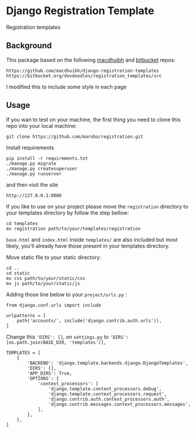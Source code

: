 # Django Registration Template

Registration templates

## Background

This package based on the following [macdhuibh](https://github.com/macdhuibh/django-registration-templates) and [bitbucket](https://bitbucket.org/devdoodles/registration_templates/src) repos:

```
https://github.com/macdhuibh/django-registration-templates
https://bitbucket.org/devdoodles/registration_templates/src
```

I modified this to include some style in each page


## Usage

If you wan to test on your machine, the first thing you need to clone this repo into your local machine:

```
git clone https://github.com/marobo/registration.git
```

Install requirements

```
pip install -r requirements.txt
./manage.py migrate
./manage.py createsuperuser
./manage.py runserver
```

and then visit the site

```
http://127.0.0.1:8000
```

If you like to use on your project please move the `registration` directory to your templates directory by follow the step bellow:

```
cd templates
mv registration path/to/your/templates/registration
```

`base.html` and `index.html` inside `templates/` are also included but most likely, you'll already have those present in your templates directory.

Move static file to your static directory:

```
cd ..
cd static
mv css path/to/your/static/css
mv js path/to/your/static/js
```

Adding those line below to your `project/urls.py` :

```
from django.conf.urls import include

urlpatterns = [
    path('accounts/', include('django.contrib.auth.urls')),
]
```

Change this  `'DIRS': []`, on `settings.py` to `'DIRS': [os.path.join(BASE_DIR, 'templates')],`

```
TEMPLATES = [
    {
        'BACKEND': 'django.template.backends.django.DjangoTemplates',
        'DIRS': [],
        'APP_DIRS': True,
        'OPTIONS': {
            'context_processors': [
                'django.template.context_processors.debug',
                'django.template.context_processors.request',
                'django.contrib.auth.context_processors.auth',
                'django.contrib.messages.context_processors.messages',
            ],
        },
    },
]
```
